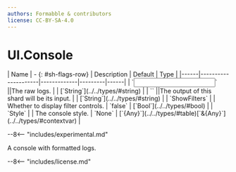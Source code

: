 ```yaml
---
authors: Formabble & contributors
license: CC-BY-SA-4.0
---
```



# UI.Console

<div class="sh-parameters" markdown="1">
| Name | - {: #sh-flags-row} | Description | Default | Type |
|------|---------------------|-------------|---------|------|
| `<input>` ||The raw logs. | | [`String`](../../types/#string) |
| `<output>` ||The output of this shard will be its input. | | [`String`](../../types/#string) |
| `ShowFilters` |  | Whether to display filter controls. | `false` | [`Bool`](../../types/#bool) |
| `Style` |  | The console style. | `None` | [`{Any}`](../../types/#table)[`&{Any}`](../../types/#contextvar) |

</div>

--8<-- "includes/experimental.md"

A console with formatted logs.

--8<-- "includes/license.md"

